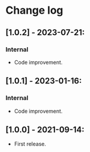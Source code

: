 # Change log

## [1.0.2] - 2023-07-21:
### Internal
- Code improvement.

## [1.0.1] - 2023-01-16:
### Internal
- Code improvement.

## [1.0.0] - 2021-09-14:
- First release.
